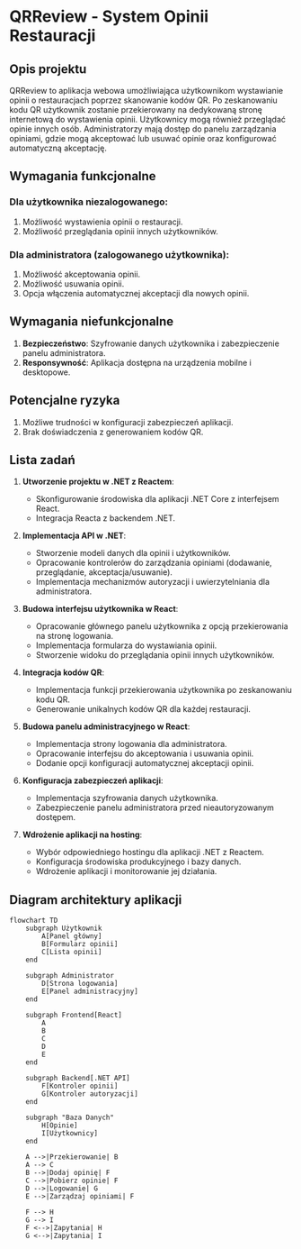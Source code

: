 # QRReview - System Opinii Restauracji

## Opis projektu
QRReview to aplikacja webowa umożliwiająca użytkownikom wystawianie opinii o restauracjach poprzez skanowanie kodów QR. Po zeskanowaniu kodu QR użytkownik zostanie przekierowany na dedykowaną stronę internetową do wystawienia opinii. Użytkownicy mogą również przeglądać opinie innych osób. Administratorzy mają dostęp do panelu zarządzania opiniami, gdzie mogą akceptować lub usuwać opinie oraz konfigurować automatyczną akceptację.

## Wymagania funkcjonalne
### Dla użytkownika niezalogowanego:
1. Możliwość wystawienia opinii o restauracji.
2. Możliwość przeglądania opinii innych użytkowników.

### Dla administratora (zalogowanego użytkownika):
1. Możliwość akceptowania opinii.
2. Możliwość usuwania opinii.
3. Opcja włączenia automatycznej akceptacji dla nowych opinii.

## Wymagania niefunkcjonalne
1. **Bezpieczeństwo**: Szyfrowanie danych użytkownika i zabezpieczenie panelu administratora.
2. **Responsywność**: Aplikacja dostępna na urządzenia mobilne i desktopowe.

## Potencjalne ryzyka
1. Możliwe trudności w konfiguracji zabezpieczeń aplikacji.
2. Brak doświadczenia z generowaniem kodów QR.

## Lista zadań
1. **Utworzenie projektu w .NET z Reactem**:
   - Skonfigurowanie środowiska dla aplikacji .NET Core z interfejsem React.
   - Integracja Reacta z backendem .NET.

2. **Implementacja API w .NET**:
   - Stworzenie modeli danych dla opinii i użytkowników.
   - Opracowanie kontrolerów do zarządzania opiniami (dodawanie, przeglądanie, akceptacja/usuwanie).
   - Implementacja mechanizmów autoryzacji i uwierzytelniania dla administratora.

3. **Budowa interfejsu użytkownika w React**:
   - Opracowanie głównego panelu użytkownika z opcją przekierowania na stronę logowania.
   - Implementacja formularza do wystawiania opinii.
   - Stworzenie widoku do przeglądania opinii innych użytkowników.

4. **Integracja kodów QR**:
   - Implementacja funkcji przekierowania użytkownika po zeskanowaniu kodu QR.
   - Generowanie unikalnych kodów QR dla każdej restauracji.

5. **Budowa panelu administracyjnego w React**:
   - Implementacja strony logowania dla administratora.
   - Opracowanie interfejsu do akceptowania i usuwania opinii.
   - Dodanie opcji konfiguracji automatycznej akceptacji opinii.

6. **Konfiguracja zabezpieczeń aplikacji**:
   - Implementacja szyfrowania danych użytkownika.
   - Zabezpieczenie panelu administratora przed nieautoryzowanym dostępem.

7. **Wdrożenie aplikacji na hosting**:
   - Wybór odpowiedniego hostingu dla aplikacji .NET z Reactem.
   - Konfiguracja środowiska produkcyjnego i bazy danych.
   - Wdrożenie aplikacji i monitorowanie jej działania.

## Diagram architektury aplikacji

```mermaid
flowchart TD
    subgraph Użytkownik
        A[Panel główny]
        B[Formularz opinii]
        C[Lista opinii]
    end

    subgraph Administrator
        D[Strona logowania]
        E[Panel administracyjny]
    end

    subgraph Frontend[React]
        A
        B
        C
        D
        E
    end

    subgraph Backend[.NET API]
        F[Kontroler opinii]
        G[Kontroler autoryzacji]
    end

    subgraph "Baza Danych"
        H[Opinie]
        I[Użytkownicy]
    end

    A -->|Przekierowanie| B
    A --> C
    B -->|Dodaj opinię| F
    C -->|Pobierz opinie| F
    D -->|Logowanie| G
    E -->|Zarządzaj opiniami| F

    F --> H
    G --> I
    F <-->|Zapytania| H
    G <-->|Zapytania| I

